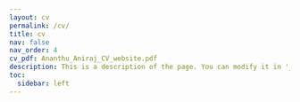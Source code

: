 ```yaml
---
layout: cv
permalink: /cv/
title: cv
nav: false
nav_order: 4
cv_pdf: Ananthu_Aniraj_CV_website.pdf
description: This is a description of the page. You can modify it in '_pages/cv.md'. You can also change or remove the top pdf download button.
toc:
  sidebar: left
---
```

